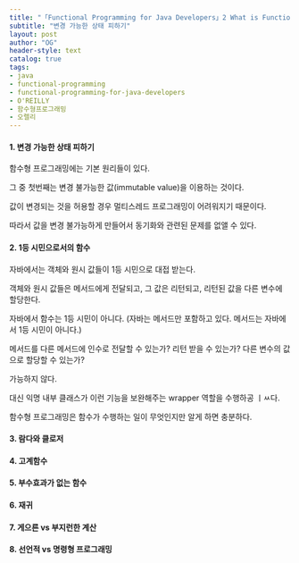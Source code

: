 ```yaml
---
title: "「Functional Programming for Java Developers」2 What is Functional Programming?"
subtitle: "변경 가능한 상태 피하기"
layout: post
author: "OG"
header-style: text
catalog: true
tags:
- java
- functional-programming
- functional-programming-for-java-developers
- O'REILLY
- 함수형프로그래밍
- 오렐리
---
```


#### 1. 변경 가능한 상태 피하기

함수형 프로그래밍에는 기본 원리들이 있다.

그 중 첫번째는 변경 불가능한 값(immutable value)을 이용하는 것이다.

값이 변경되는 것을 허용할 경우 멀티스레드 프로그래밍이 어려워지기 때문이다.

따라서 값을 변경 불가능하게 만들어서 동기화와 관련된 문제를 없앨 수 있다.


#### 2. 1등 시민으로서의 함수

자바에서는 객체와 원시 값들이 1등 시민으로 대접 받는다.

객체와 원시 값들은 메서드에게 전달되고, 그 값은 리턴되고, 리턴된 값을 다른 변수에 할당한다.

자바에서 함수는 1등 시민이 아니다. (자바는 메서드만 포함하고 있다. 메서드는 자바에서 1등 시민이 아니다.)

메서드를 다른 메서드에 인수로 전달할 수 있는가? 리턴 받을 수 있는가? 다른 변수의 값으로 할당할 수 있는가?

가능하지 않다.

대신 익명 내부 클래스가 이런 기능을 보완해주는 wrapper 역할을 수행하공 ㅣㅆ다.

함수형 프로그래밍은 함수가 수행하는 일이 무엇인지만 알게 하면 충분하다.


#### 3. 람다와 클로저


#### 4. 고계함수


#### 5. 부수효과가 없는 함수


#### 6. 재귀


#### 7. 게으른 vs 부지런한 계산


#### 8. 선언적 vs 명령형 프로그래밍

